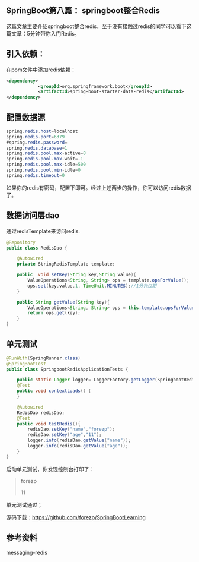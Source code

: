 ## SpringBoot第八篇： springboot整合Redis

这篇文章主要介绍springboot整合redis，至于没有接触过redis的同学可以看下这篇文章：5分钟带你入门Redis。

## 引入依赖：

在pom文件中添加redis依赖：

```xml
<dependency>
            <groupId>org.springframework.boot</groupId>
            <artifactId>spring-boot-starter-data-redis</artifactId>
</dependency>
```

## 配置数据源

```java
spring.redis.host=localhost
spring.redis.port=6379
#spring.redis.password=
spring.redis.database=1
spring.redis.pool.max-active=8
spring.redis.pool.max-wait=-1
spring.redis.pool.max-idle=500
spring.redis.pool.min-idle=0
spring.redis.timeout=0
```

如果你的redis有密码，配置下即可。经过上述两步的操作，你可以访问redis数据了。

## 数据访问层dao

通过redisTemplate来访问redis.

```java
@Repository
public class RedisDao {

    @Autowired
    private StringRedisTemplate template;

    public  void setKey(String key,String value){
        ValueOperations<String, String> ops = template.opsForValue();
        ops.set(key,value,1, TimeUnit.MINUTES);//1分钟过期
    }

    public String getValue(String key){
        ValueOperations<String, String> ops = this.template.opsForValue();
        return ops.get(key);
    }
}
```

## 单元测试

```java
@RunWith(SpringRunner.class)
@SpringBootTest
public class SpringbootRedisApplicationTests {

    public static Logger logger= LoggerFactory.getLogger(SpringbootRedisApplicationTests.class);
    @Test
    public void contextLoads() {
    }

    @Autowired
    RedisDao redisDao;
    @Test
    public void testRedis(){
        redisDao.setKey("name","forezp");
        redisDao.setKey("age","11");
        logger.info(redisDao.getValue("name"));
        logger.info(redisDao.getValue("age"));
    }
}
```

启动单元测试，你发现控制台打印了：

> forezp
>
> 11

单元测试通过；

源码下载：https://github.com/forezp/SpringBootLearning

## 参考资料

messaging-redis